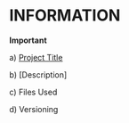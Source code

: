 # INFORMATION
**Important**

a) [Project Title](ProjectTitle.md)

b) [Description]

c) Files Used

d) Versioning
